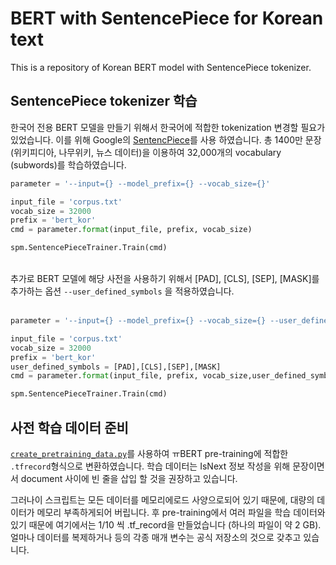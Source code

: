 # BERT with SentencePiece for Korean text
This is a repository of Korean BERT model with SentencePiece tokenizer.

## SentencePiece tokenizer 학습
 한국어 전용 BERT 모델을 만들기 위해서 한국어에 적합한 tokenization 변경할 필요가 있었습니다. 이를 위해 Google의 [SentencPiece](https://github.com/google/sentencepiece)를 사용 하였습니다. 총 1400만 문장(위키피디아, 나무위키, 뉴스 데이터)을 이용하여 32,000개의 vocabulary (subwords)를 학습하였습니다.
 
```python
parameter = '--input={} --model_prefix={} --vocab_size={}'

input_file = 'corpus.txt'
vocab_size = 32000
prefix = 'bert_kor'
cmd = parameter.format(input_file, prefix, vocab_size)

spm.SentencePieceTrainer.Train(cmd)
```   

<br>
추가로 BERT 모델에 해당 사전을 사용하기 위해서 [PAD], [CLS], [SEP], [MASK]를 추가하는 옵션 <code>--user_defined_symbols</code> 을 적용하였습니다.
<br>
<br>

```python
parameter = '--input={} --model_prefix={} --vocab_size={} --user_defined_symbols={}'

input_file = 'corpus.txt'
vocab_size = 32000
prefix = 'bert_kor'
user_defined_symbols = [PAD],[CLS],[SEP],[MASK]
cmd = parameter.format(input_file, prefix, vocab_size,user_defined_symbols)

spm.SentencePieceTrainer.Train(cmd)
```   

## 사전 학습 데이터 준비
 <code>[create_pretraining_data.py](https://github.com/google-research/bert/blob/master/create_pretraining_data.py)</code>를 사용하여 ㅠBERT pre-training에 적합한 <code>.tfrecord</code>형식으로 변환하였습니다. 학습 데이터는 IsNext 정보 작성을 위해 문장이면서 document 사이에 빈 줄을 삽입 할 것을 권장하고 있습니다. 
 
 
 그러나이 스크립트는 모든 데이터를 메모리에로드 사양으로되어 있기 때문에, 대량의 데이터가 메모리 부족하게되어 버립니다. 후 pre-training에서 여러 파일을 학습 데이터와 있기 때문에 여기에서는 1/10 씩 .tf_record을 만들었습니다 (하나의 파일이 약 2 GB). 얼마나 데이터를 복제하거나 등의 각종 매개 변수는 공식 저장소의 것으로 갖추고 있습니다.



